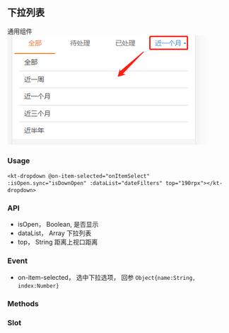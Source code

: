## 下拉列表
通用组件
![](https://raw.githubusercontent.com/ErrorJe/ErrorJE.github.io/images/img/20200409150858.png)



### Usage
```vue
<kt-dropdown @on-item-selected="onItemSelect" :isOpen.sync="isDownOpen" :dataList="dateFilters" top="190rpx"></kt-dropdown>
```
### API
- isOpen， Boolean, 是否显示
- dataList， Array 下拉列表
- top， String 距离上视口距离

### Event
- on-item-selected， 选中下拉选项， 回参 `Object{name:String, index:Number}`

### Methods
### Slot

